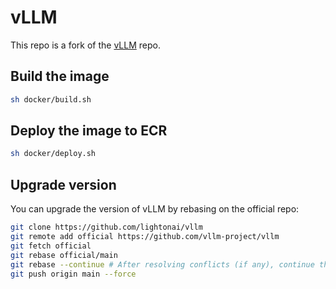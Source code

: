 # vLLM

This repo is a fork of the [vLLM](https://github.com/vllm-project/vllm) repo.

## Build the image

```bash
sh docker/build.sh
```

## Deploy the image to ECR

```bash
sh docker/deploy.sh
```

## Upgrade version

You can upgrade the version of vLLM by rebasing on the official repo:

```bash
git clone https://github.com/lightonai/vllm
git remote add official https://github.com/vllm-project/vllm
git fetch official
git rebase official/main
git rebase --continue # After resolving conflicts (if any), continue the rebase
git push origin main --force
```

